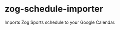 zog-schedule-importer
=====================

Imports Zog Sports schedule to your Google Calendar.



